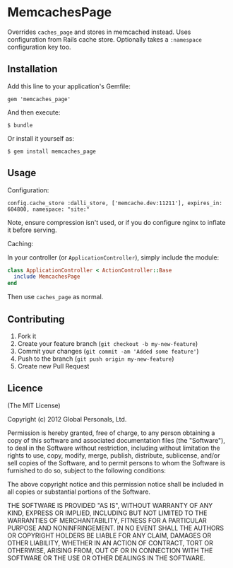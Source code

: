 # MemcachesPage

Overrides `caches_page` and stores in memcached instead. Uses configuration from Rails cache store. Optionally takes a `:namespace` configuration key too.

## Installation

Add this line to your application's Gemfile:

    gem 'memcaches_page'

And then execute:

    $ bundle

Or install it yourself as:

    $ gem install memcaches_page

## Usage

Configuration:

`config.cache_store :dalli_store, ['memcache.dev:11211'], expires_in: 604800, namespace: "site:"`

Note, ensure compression isn't used, or if you do configure nginx to inflate it before serving.

Caching:

In your controller (or `ApplicationController`), simply include the module:

```ruby
class ApplicationController < ActionController::Base
  include MemcachesPage
end
```

Then use `caches_page` as normal.

## Contributing

1. Fork it
2. Create your feature branch (`git checkout -b my-new-feature`)
3. Commit your changes (`git commit -am 'Added some feature'`)
4. Push to the branch (`git push origin my-new-feature`)
5. Create new Pull Request

## Licence

(The MIT License)

Copyright (c) 2012 Global Personals, Ltd.

Permission is hereby granted, free of charge, to any person obtaining a copy
of this software and associated documentation files (the "Software"), to deal
in the Software without restriction, including without limitation the rights
to use, copy, modify, merge, publish, distribute, sublicense, and/or sell
copies of the Software, and to permit persons to whom the Software is
furnished to do so, subject to the following conditions:

The above copyright notice and this permission notice shall be included in
all copies or substantial portions of the Software.

THE SOFTWARE IS PROVIDED "AS IS", WITHOUT WARRANTY OF ANY KIND, EXPRESS OR
IMPLIED, INCLUDING BUT NOT LIMITED TO THE WARRANTIES OF MERCHANTABILITY,
FITNESS FOR A PARTICULAR PURPOSE AND NONINFRINGEMENT. IN NO EVENT SHALL THE
AUTHORS OR COPYRIGHT HOLDERS BE LIABLE FOR ANY CLAIM, DAMAGES OR OTHER
LIABILITY, WHETHER IN AN ACTION OF CONTRACT, TORT OR OTHERWISE, ARISING FROM,
OUT OF OR IN CONNECTION WITH THE SOFTWARE OR THE USE OR OTHER DEALINGS IN
THE SOFTWARE.